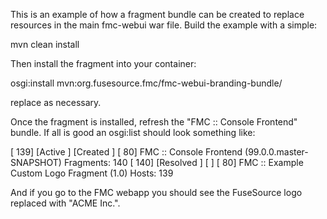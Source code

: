 This is an example of how a fragment bundle can be created to replace
resources in the main fmc-webui war file.  Build the example with a
simple:

mvn clean install

Then install the fragment into your container:

osgi:install mvn:org.fusesource.fmc/fmc-webui-branding-bundle/<version>

replace <version> as necessary.

Once the fragment is installed, refresh the "FMC :: Console Frontend"
bundle.  If all is good an osgi:list should look something like:

[ 139] [Active     ] [Created     ] [   80] FMC :: Console Frontend (99.0.0.master-SNAPSHOT)
                                       Fragments: 140
[ 140] [Resolved   ] [            ] [   80] FMC :: Example Custom Logo Fragment (1.0)
                                       Hosts: 139

And if you go to the FMC webapp you should see the FuseSource logo replaced
with "ACME Inc.".

